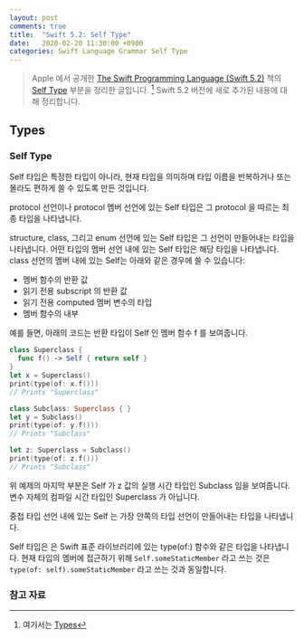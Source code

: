 ```yaml
---
layout: post
comments: true
title:  "Swift 5.2: Self Type"
date:   2020-02-20 11:30:00 +0900
categories: Swift Language Grammar Self Type
---
```


> Apple 에서 공개한 [The Swift Programming Language (Swift 5.2)](https://docs.swift.org/swift-book/) 책의 [Self Type](https://docs.swift.org/swift-book/ReferenceManual/Types.html) 부분을 정리한 글입니다. [^types] Swift 5.2 버전에 새로 추가된 내용에 대해 정리합니다.

## Types

### Self Type

Self 타입은 특정한 타입이 아니라, 현재 타입을 의미하며 타입 이름을 반복하거나 또는 몰라도 편하게 쓸 수 있도록 만든 것입니다.

protocol 선언이나 protocol 멤버 선언에 있는 Self 타입은 그 protocol 을 따르는 최종 타입을 나타냅니다.

structure, class, 그리고 enum 선언에 있는 Self 타입은 그 선언이 만들어내는 타입을 나타냅니다. 어떤 타입의 멤버 선언 내에 있는 Self 타입은 해당 타입을 나타냅니다. class 선언의 멤버 내에 있는 Self는 아래와 같은 경우에 쓸 수 있습니다:

* 멤버 함수의 반환 값
* 읽기 전용 subscript 의 반환 값
* 읽기 전용 computed 멤버 변수의 타입
* 멤버 함수의 내부

예를 들면, 아래의 코드는 반환 타입이 Self 인 멤버 함수 f 를 보여줍니다.

```swift
class Superclass {
  func f() -> Self { return self }
}
let x = Superclass()
print(type(of: x.f()))
// Prints "Superclass"

class Subclass: Superclass { }
let y = Subclass()
print(type(of: y.f()))
// Prints "Subclass"

let z: Superclass = Subclass()
print(type(of: z.f()))
// Prints "Subclass"
```

위 예제의 마지막 부분은 Self 가 z 값의 실행 시간 타입인 Subclass 임을 보여줍니다. 변수 자체의 컴파일 시간 타입인 Superclass 가 아닙니다.

중첩 타입 선언 내에 있는 Self 는 가장 안쪽의 타입 선언이 만들어내는 타입을 나타냅니다.

Self 타입은 은 Swift 표준 라이브러리에 있는 type(of:) 함수와 같은 타입을 나타냅니다. 현재 타입의 멤버에 접근하기 위해 `Self.someStaticMember` 라고 쓰는 것은 `type(of: self).someStaticMember` 라고 쓰는 것과 동일합니다.

### 참고 자료

[^types]: 여기서는 [Types](https://docs.swift.org/swift-book/ReferenceManual/Types.html)
